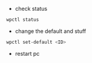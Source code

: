 - check status
```bash
wpctl status
```

- change the default and stuff
```bash
wpctl set-default <ID>
```

- restart pc